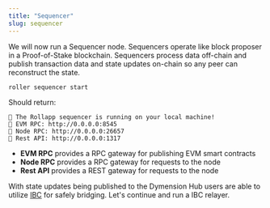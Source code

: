 ```yaml
---
title: "Sequencer"
slug: sequencer
---
```


We will now run a Sequencer node. Sequencers operate like block proposer in a Proof-of-Stake blockchain. Sequencers process data off-chain and publish transaction data and state updates on-chain so any peer can reconstruct the state.

```
roller sequencer start
```

Should return:

```
💈 The Rollapp sequencer is running on your local machine!
💈 EVM RPC: http://0.0.0.0:8545
💈 Node RPC: http://0.0.0.0:26657
💈 Rest API: http://0.0.0.0:1317
```

-   **EVM RPC** provides a RPC gateway for publishing EVM smart contracts
-   **Node RPC** provides a RPC gateway for requests to the node
-   **Rest API** provides a REST gateway for requests to the node

With state updates being published to the Dymension Hub users are able to utilize [IBC](https://tutorials.cosmos.network/academy/3-ibc/1-what-is-ibc.html) for safely bridging. Let's continue and run a IBC relayer.
